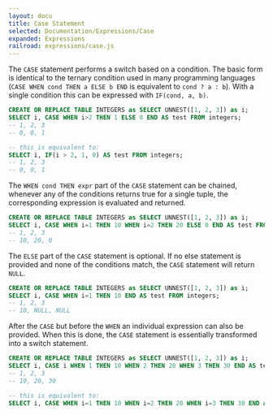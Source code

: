 ```yaml
---
layout: docu
title: Case Statement
selected: Documentation/Expressions/Case
expanded: Expressions
railroad: expressions/case.js
---
```

<div id="rrdiagram"></div>

The `CASE` statement performs a switch based on a condition. The basic form is identical to the ternary condition used in many programming languages (`CASE WHEN cond THEN a ELSE b END` is equivalent to `cond ? a : b`). With a single condition this can be expressed with `IF(cond, a, b)`.
```sql
CREATE OR REPLACE TABLE INTEGERS as SELECT UNNEST([1, 2, 3]) as i;
SELECT i, CASE WHEN i>2 THEN 1 ELSE 0 END AS test FROM integers;
-- 1, 2, 3
-- 0, 0, 1

-- this is equivalent to:
SELECT i, IF(i > 2, 1, 0) AS test FROM integers;
-- 1, 2, 3
-- 0, 0, 1
```

The `WHEN cond THEN expr` part of the `CASE` statement can be chained, whenever any of the conditions returns true for a single tuple, the corresponding expression is evaluated and returned.

```sql
CREATE OR REPLACE TABLE INTEGERS as SELECT UNNEST([1, 2, 3]) as i;
SELECT i, CASE WHEN i=1 THEN 10 WHEN i=2 THEN 20 ELSE 0 END AS test FROM integers;
-- 1, 2, 3
-- 10, 20, 0
```

The `ELSE` part of the `CASE` statement is optional. If no else statement is provided and none of the conditions match, the `CASE` statement will return `NULL`.

```sql
CREATE OR REPLACE TABLE INTEGERS as SELECT UNNEST([1, 2, 3]) as i;
SELECT i, CASE WHEN i=1 THEN 10 END AS test FROM integers;
-- 1, 2, 3
-- 10, NULL, NULL
```

After the `CASE` but before the `WHEN` an individual expression can also be provided. When this is done, the `CASE` statement is essentially transformed into a switch statement.

```sql
CREATE OR REPLACE TABLE INTEGERS as SELECT UNNEST([1, 2, 3]) as i;
SELECT i, CASE i WHEN 1 THEN 10 WHEN 2 THEN 20 WHEN 3 THEN 30 END AS test FROM integers;
-- 1, 2, 3
-- 10, 20, 30

-- this is equivalent to:
SELECT i, CASE WHEN i=1 THEN 10 WHEN i=2 THEN 20 WHEN i=3 THEN 30 END AS test FROM integers;
```
